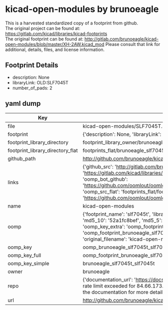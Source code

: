 # kicad-open-modules by brunoeagle  
This is a harvested standardized copy of a footprint from github.  
The original project can be found at:  
https://gitlab.com/kicad/libraries/kicad-footprints  
The original footprint can be found at:
http://gitlab.com/brunoeagle/kicad-open-modules/blob/master/XH-2AW.kicad_mod
Please consult that link for additional, details, files, and license information.  
## Footprint Details
* description: None  
* libraryLink: OLD:SLF7045T  
* number_of_pads: 2  
## yaml dump  
| Key | Value |  
| --- | --- |  
| file | kicad-open-modules/SLF7045T.kicad_mod |  
| footprint | {'description': None, 'libraryLink': 'OLD:SLF7045T', 'number_of_pads': 2} |  
| footprint_library_directory | footprint_library_owner/brunoeagle_kicad-open-modules |  
| footprint_library_directory_flat | footprints_flat/brunoeagle_slf7045t_slf7045t/working |  
| github_path | http://github.com/brunoeagle/kicad-open-modules/blob/master/SLF7045T.kicad_mod |  
| links | {'github_src': 'http://gitlab.com/brunoeagle/kicad-open-modules/blob/master/XH-2AW.kicad_mod', 'github_src_repo': 'https://gitlab.com/kicad/libraries/kicad-footprints', 'oomp_bot': 'footprints/brunoeagle_slf7045t_slf7045t/working', 'oomp_bot_github': 'https://github.com/oomlout/oomlout_oomp_footprint_bot/tree/main/footprints/brunoeagle_slf7045t_slf7045t/working', 'oomp_src_flat': 'footprints_flat/footprints_flat/brunoeagle_slf7045t_slf7045t/working', 'oomp_src_flat_github': 'https://github.com/oomlout/oomlout_oomp_footprint_src/tree/main/footprints_flat/brunoeagle_slf7045t_slf7045t/working'} |  
| name | kicad-open-modules |  
| oomp | {'footprint_name': 'slf7045t', 'library_name': 'slf7045t_kicad_mod', 'md5': '52a1fc8beffc2e77fe537510e6d538d0', 'md5_10': '52a1fc8bef', 'md5_5': '52a1f', 'md5_6': '52a1fc', 'oomp_key': 'oomp_brunoeagle_slf7045t_slf7045t', 'oomp_key_extra': 'oomp_footprint_brunoeagle_slf7045t_slf7045t', 'oomp_key_full': 'oomp_footprint_brunoeagle_slf7045t_slf7045t_52a1fc', 'oomp_key_simple': 'brunoeagle_slf7045t_slf7045t', 'original_filename': 'kicad-open-modules/SLF7045T.kicad_mod', 'owner_name': 'brunoeagle'} |  
| oomp_key | oomp_brunoeagle_slf7045t_slf7045t |  
| oomp_key_full | oomp_footprint_brunoeagle_slf7045t_slf7045t |  
| oomp_key_simple | brunoeagle_slf7045t_slf7045t |  
| owner | brunoeagle |  
| repo | {'documentation_url': 'https://docs.github.com/rest/overview/resources-in-the-rest-api#rate-limiting', 'message': "API rate limit exceeded for 84.66.173.59. (But here's the good news: Authenticated requests get a higher rate limit. Check out the documentation for more details.)"} |  
| url | http://github.com/brunoeagle/kicad-open-modules |  

